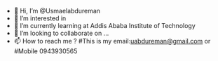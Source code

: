 - 👋 Hi, I’m @Usmaelabdureman
- 👀 I’m interested in 
- 🌱 I’m currently learning at Addis Ababa Institute of Technology
- 💞️ I’m looking to collaborate on ...
- 📫 How to reach me ?
#This is my email:uabdureman@gmail.com or 
#Mobile 0943930565

<!---
Usmaelabdureman/Usmaelabdureman is a ✨ special ✨ repository because its `README.md` (this file) appears on your GitHub profile.
You can click the Preview link to take a look at your changes.
--->
